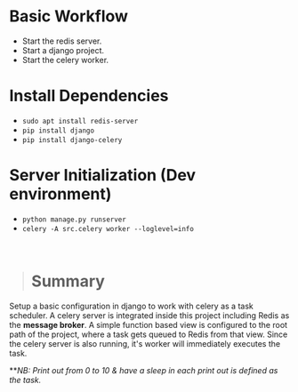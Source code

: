 # Basic Workflow
- Start the redis server.
- Start a django project.
- Start the celery worker.

# Install Dependencies
- `sudo apt install redis-server`
- `pip install django`
- `pip install django-celery`

# Server Initialization (Dev environment)
- `python manage.py runserver`
- `celery -A src.celery worker --loglevel=info`

<br />

> # Summary
Setup a basic configuration in django to work with celery as a task scheduler. A celery server is integrated inside this project including Redis as the **message broker**. A simple function based view is configured to the root path of the project, where a task gets queued to Redis from that view. Since the celery server is also running, it's worker will immediately executes the task.

***NB: Print out from 0 to 10 & have a sleep in each print out is defined as the task.*
